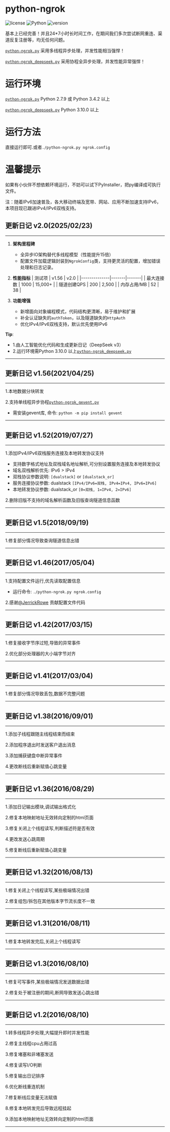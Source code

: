 # python-ngrok
![license](https://img.shields.io/badge/license-GPLV3-blue)
![Python](https://img.shields.io/badge/Python-3.10%2B-blue)
![version](https://img.shields.io/badge/Release-v2.0-orange)

基本上已经完善！并且24*7小时长时间工作，在期间我们多次尝试断网重连、渠道反复注册等，均无任何问题。

[`python-ngrok.py`](https://github.com/hauntek/python-ngrok/blob/master/python-ngrok.py) 采用多线程异步处理，并发性能相当强悍！

[`python-ngrok_deepseek.py`](https://github.com/hauntek/python-ngrok/blob/master/python-ngrok_deepseek.py) 采用协程全异步处理，并发性能异常强悍！

# 运行环境
[`python-ngrok.py`](https://github.com/hauntek/python-ngrok/blob/master/python-ngrok.py) Python 2.7.9 或 Python 3.4.2 以上

[`python-ngrok_deepseek.py`](https://github.com/hauntek/python-ngrok/blob/master/python-ngrok_deepseek.py) Python 3.10.0 以上

# 运行方法
直接运行即可.或者`./python-ngrok.py ngrok.config`

# 温馨提示
如果有小伙伴不想依赖环境运行，不妨可以试下PyInstaller，把py编译成可执行文件。

注：随着IPv6加速普及，各大移动终端及宽带、网站、应用不断加速支持IPv6，本项目现已跟进IPv4/IPv6双栈支持。

## 更新日记 v2.0(2025/02/23)

***

1. **架构里程碑**
   - 全异步IO架构替代多线程模型（性能提升15倍）
   - 配置文件加载逻辑封装到`NgrokConfig`类，支持更灵活的配置，增加错误处理和日志记录。

2. **性能指标**
   | 测试项        | v1.56 | v2.0  |
   |--------------|-------|-------|
   | 最大连接数    | 1000   | 15,000+ |
   | 隧道创建QPS   | 200   | 2,500  |
   | 内存占用/MB   | 52    | 38     |

3. **功能增强**
   - 新增面向对象编程模式，代码结构更清晰，易于维护和扩展
   - 补全认证缺失的`authToken`，以及隧道缺失的`HttpAuth`
   - 优化IPv4/IPv6双栈支持，默认优先使用IPv6

**Tip**: 
   - 1.由人工智能优化代码和生成更新日记（DeepSeek v3）
   - 2.运行环境需Python 3.10.0 以上[`python-ngrok_deepseek.py`](https://github.com/hauntek/python-ngrok/blob/master/python-ngrok_deepseek.py)

***

## 更新日记 v1.56(2021/04/25)

***

1.本地数据分块转发

2.支持单线程异步协程[`python-ngrok_gevent.py`](https://github.com/hauntek/python-ngrok/blob/master/python-ngrok_gevent.py)
- 需安装gevent库, 命令: `python -m pip install gevent`

***

## 更新日记 v1.52(2019/07/27)

***

1.添加IPv4/IPv6双栈服务连接及本地转发协议支持
- 支持数字格式地址及双栈域名地址解析,可分别设置服务连接及本地转发协议
- 域名双栈解析优先: IPv6 > IPv4
- 双栈协议参数说明: `[dualstack]` or `[dualstack_or]`
- 服务连接协议参数: dualstack `[IPv4/IPv6=双栈, IPv4=IPv4, IPv6=IPv6]`
- 本地转发协议参数: dualstack_or `[0=双栈, 1=IPv4, 2=IPv6]`

2.删除旧版不支持的域名解析函数及旧版查询隧道信息函数

***

## 更新日记 v1.5(2018/09/19)

***

1.修复部分情况导致查询隧道信息出错

***

## 更新日记 v1.46(2017/05/04)

***

1.支持配置文件运行,优先读取配置信息
- 运行命令: `./python-ngrok.py ngrok.config`

2.感谢[@JerrickRowe](https://github.com/JerrickRowe) 贡献配置文件代码

***

## 更新日记 v1.42(2017/03/15)

***

1.修复接收字节序过短,导致的异常事件

2.优化部分处理器的大小端字节对齐

***

## 更新日记 v1.41(2017/03/04)

***

1.修复部分情况导致丢包,数据不完整问题

***

## 更新日记 v1.38(2016/09/01)

***

1.添加子线程跟随主线程结束而结束

2.添加程序退出时发送客户退出消息

3.添加捕获键盘中断异常事件

4.更改断线后重新赋值心跳变量

***

## 更新日记 v1.36(2016/08/29)

***

1.添加日记输出模块,调试输出格式化

2.修复本地映射地址无效转向定制的html页面

3.修复关闭上个线程读写,判断描述符是否有效

4.更改发送心跳周期

5.修复断线后重新赋值心跳变量

***

## 更新日记 v1.32(2016/08/13)

***

1.修复关闭上个线程读写,某些极端情况出错

2.修复组包/拆包在其他版本字节流长度不一致

***

## 更新日记 v1.31(2016/08/11)

***

1.修复本地转发完后,关闭上个线程读写

***

## 更新日记 v1.3(2016/08/10)

***

1.修复可写事件,某些极端情况发送数据出错

2.修复处于被注册的期间,断网导致发送心跳出错

***

## 更新日记 v1.2(2016/08/10)

***

1.转多线程异步处理,大幅提升即时并发性能

2.修复主线程cpu占用过高

3.修复堵塞和非堵塞发送

4.修复读写I/O判断

5.修复输出日记排序

6.优化断线重连机制

7.修复断线后变量无法赋值

8.修复本地转发完后导致远程挂起

9.添加本地映射地址无效转向定制的html页面

***
